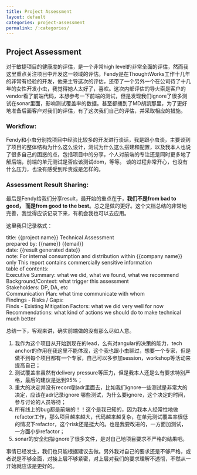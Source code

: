 ```yaml
---
title: Project Assessment
layout: default
categories: project-assessment
permalink: /:categories/
---
```


## Project Assessment    

对于敏捷项目的健康度的评估，是一个非常high level的非常全面的评估，然而我这里重点关注项目中开发这一领域的评估。Fendy是在ThoughtWorks工作十几年的非常有经验的开发，他来主导这次的评估，还带了一个另外一个在公司待了十几年的女性开发小虫，我觉得她人太好了，喜欢。这次内部评估的导火索是客户的vendor看了前端代码，本想参考一下前端的测试，但是发现我们ignore了很多测试在sonar里面，影响测试覆盖率的数据。甚至都捅到了MD胡凯那里，为了更好地准备后面客户对我们的评估，有了这次我们自己的评估，并采取相应的措施。    


### Workflow:     
Fendy和小虫分别找项目中经验比较多的开发进行谈话，我是跟小虫谈，主要谈到了项目的整体结构为什么这么设计，测试为什么这么搭建和配置，以及我本人也说了很多自己的困惑的点，包括项目中的分享，个人对前端的专注还是同时更多地了解后端，前端的单元测试是否应该测试dom，等等。 谈的过程非常开心，也没有什么压力，也没有感受到斥责或是怎样的。       

### Assessment Result Sharing:    

最后是Fendy给我们分享result，最开始的重点在于，**我们不是from bad to good， 而是from good to the best**。总之是做的更好。这个文档总结的非常地完善，我觉得应该记录下来，有机会我也可以去应用。    

这里我只记录格式：

title: {{project name}} Technical Assessment    
prepared by: {{name}}  {{email}}    
date:  {{result generated date}}    
note: For internal consumption and distribution within {{company name}} only This report contains commercially sensitive information    
table of contents:     
  Executive Summary: what we did, what we found, what we recommend    
  Background/Context: what trigger this assessment    
  Stakeholders: DP, DA, etc    
  Communication Plan: what time communicate with whom    
  Findings - Risks / Gaps:    
  Finds - Existing Mitigation Factors: what we did very well for now    
  Recommendations: what kind of actions we should do to make technical much better    

总结一下，客观来讲，确实前端做的没有那么尽如人意。
1. 我作为这个项目从开始到现在的lead，么有对angular的决策的能力，tech anchor的作用在我这里不能体现，这个我也跟小虫聊过，想要一个专家，但是做不到每个项目都有一个专家，自己可以多参加session，workshop等活动来提高自己；    
2. 测试覆盖率虽然有delivery pressure等压力，但是我本人还是么有要求特别严格，最后的建议是达到95%；    
3. 重大的决定并没有record到adr里面去，比如我们ignore一些测试是非常大的决定，应该在adr记录ignore 哪些测试，为什么要ignore，这个决定的时间，参与讨论的人员等待；    
4. 所有线上的bug都是前端的！！这个是我已知的，因为我本人经常性地做refactor工作，那么项目越来越大，代码越来越复杂，在单元测试覆盖率很低的情况下refactor，这个risk还是挺大的。也是我要改进的，一方面加测试，一方面小步refactor；    
5. sonar的安全扫描ignore了很多文件，是对自己地项目要求不严格的结果吧。     

事情已经发生，我们也只能根据建议去做。另外我对自己的要求还是不够严格，或者说是不够全面，对接上层不够紧密，对上层对我们的要求理解不透彻，不然从一开始就应该是更好的。    
